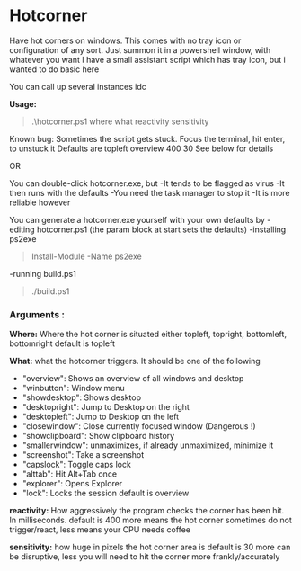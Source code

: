 # Hotcorner

Have hot corners on windows.
This comes with no tray icon or configuration of any sort. Just summon it in a powershell window, with whatever you want
I have a small assistant script which has tray icon, but i wanted to do basic here

You can call up several instances idc


**Usage:**
> .\hotcorner.ps1 where what reactivity sensitivity

Known bug: Sometimes the script gets stuck. Focus the terminal, hit enter, to unstuck it
Defaults are topleft overview 400 30
See below for details


OR

You can double-click hotcorner.exe, but 
-It tends to be flagged as virus
-It then runs with the defaults
-You need the task manager to stop it
-It is more reliable however

You can generate a hotcorner.exe yourself with your own defaults by
-editing hotcorner.ps1 (the param block at start sets the defaults)
-installing ps2exe
> Install-Module -Name ps2exe

-running build.ps1
> ./build.ps1



### Arguments :

**Where:** Where the hot corner is situated
either topleft, topright, bottomleft, bottomright
default is topleft

**What:** what the hotcorner triggers. It should be one of the following
-    "overview": Shows an overview of all windows and desktop
-    "winbutton": Window menu
-    "showdesktop": Shows desktop
-    "desktopright": Jump to Desktop on the right
-    "desktopleft": Jump to Desktop on the left
-    "closewindow": Close currently focused window (Dangerous !)
-    "showclipboard": Show clipboard history
-    "smallerwindow": unmaximizes, if already unmaximized, minimize it
-    "screenshot": Take a screenshot
-    "capslock": Toggle caps lock
-    "alttab": Hit Alt+Tab once
-    "explorer": Opens Explorer
-    "lock": Locks the session
default is overview


**reactivity:** How aggressively the program checks the corner has been hit. In milliseconds.
default is 400
more means the hot corner sometimes do not trigger/react, less means your CPU needs coffee

**sensitivity:** how huge in pixels the hot corner area is
default is 30
more can be disruptive, less you will need to hit the corner more frankly/accurately